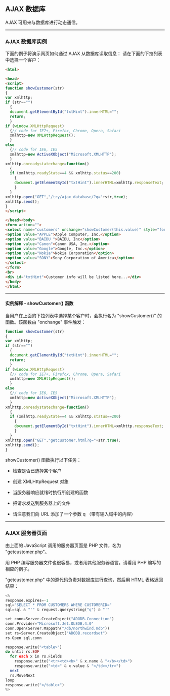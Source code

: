 ## AJAX 数据库

AJAX 可用来与数据库进行动态通信。

---

### AJAX 数据库实例

下面的例子将演示网页如何通过 AJAX 从数据库读取信息： 请在下面的下拉列表中选择一个客户：

```html
<html>

<head>
<script>
function showCustomer(str)
{
var xmlhttp;    
if (str=="")
  {
  document.getElementById("txtHint").innerHTML="";
  return;
  }
if (window.XMLHttpRequest)
  {// code for IE7+, Firefox, Chrome, Opera, Safari
  xmlhttp=new XMLHttpRequest();
  }
else
  {// code for IE6, IE5
  xmlhttp=new ActiveXObject("Microsoft.XMLHTTP");
  }
xmlhttp.onreadystatechange=function()
  {
  if (xmlhttp.readyState==4 && xmlhttp.status==200)
    {
    document.getElementById("txtHint").innerHTML=xmlhttp.responseText;
    }
  }
xmlhttp.open("GET","/try/ajax_database/?q="+str,true);
xmlhttp.send();
}
</script>

</head><body>
<form action="">
<select name="customers" onchange="showCustomer(this.value)" style="font-family:Verdana, Arial, Helvetica, sans-serif;">
<option value="APPLE">Apple Computer, Inc.</option>
<option value="BAIDU ">BAIDU, Inc</option>
<option value="Canon">Canon USA, Inc.</option>
<option value="Google">Google, Inc.</option>
<option value="Nokia">Nokia Corporation</option>
<option value="SONY">Sony Corporation of America</option>
</select>
</form>
<br>
<div id="txtHint">Customer info will be listed here...</div>
</body>
</html>
```

---

#### 实例解释 - showCustomer() 函数

当用户在上面的下拉列表中选择某个客户时，会执行名为 "showCustomer()" 的函数。该函数由 "onchange" 事件触发：

```javascript
function showCustomer(str)
{
var xmlhttp;
if (str=="")
  {
  document.getElementById("txtHint").innerHTML="";
  return;
  }
if (window.XMLHttpRequest)
  {// code for IE7+, Firefox, Chrome, Opera, Safari
  xmlhttp=new XMLHttpRequest();
  }
else
  {// code for IE6, IE5
  xmlhttp=new ActiveXObject("Microsoft.XMLHTTP");
  }
xmlhttp.onreadystatechange=function()
  {
  if (xmlhttp.readyState==4 && xmlhttp.status==200)
    {
    document.getElementById("txtHint").innerHTML=xmlhttp.responseText;
    }
  }
xmlhttp.open("GET","getcustomer.html?q="+str,true);
xmlhttp.send();
}
```

showCustomer() 函数执行以下任务：

  + 检查是否已选择某个客户

  + 创建 XMLHttpRequest 对象

  + 当服务器响应就绪时执行所创建的函数

  + 把请求发送到服务器上的文件

  + 请注意我们向 URL 添加了一个参数 q （带有输入域中的内容）
  
---


### AJAX 服务器页面

由上面的 JavaScript 调用的服务器页面是 PHP 文件，名为 "getcustomer.php"。

用 PHP 编写服务器文件也很容易，或者用其他服务器语言。请看用 PHP 编写的相应的例子。

"getcustomer.php" 中的源代码负责对数据库进行查询，然后用 HTML 表格返回结果：

```php
<%
response.expires=-1
sql="SELECT * FROM CUSTOMERS WHERE CUSTOMERID="
sql=sql & "'" & request.querystring("q") & "'"

set conn=Server.CreateObject("ADODB.Connection")
conn.Provider="Microsoft.Jet.OLEDB.4.0"
conn.Open(Server.Mappath("/db/northwind.mdb"))
set rs=Server.CreateObject("ADODB.recordset")
rs.Open sql,conn

response.write("<table>")
do until rs.EOF
  for each x in rs.Fields
    response.write("<tr><td><b>" & x.name & "</b></td>")
    response.write("<td>" & x.value & "</td></tr>")
  next
  rs.MoveNext
loop
response.write("</table>")
%>
```